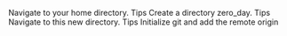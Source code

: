 Navigate to your home directory. Tips
Create a directory zero_day. Tips
Navigate to this new directory. Tips
Initialize git and add the remote origin

